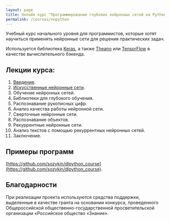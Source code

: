 ```yaml
---
layout: page
title: Онлайн курс "Программирование глубоких нейронных сетей на Python"
permalink: /courses/nnpython
---
```

Учебный курс начального уровня для программистов, которые хотят научиться применять нейронные сети для решения практических задач.

Используется библиотека [Keras](https://keras.io/), а также [Theano](http://deeplearning.net/software/theano/) или [TensorFlow](https://www.tensorflow.org/) в качестве вычислительного бэкенда. 

## Лекции курса:

1. [Введение](https://youtu.be/GX7qxV5nh5o).
2. [Искусственные нейронные сети](https://youtu.be/h9UFJVhyDuM).
3. Обучение нейронных сетей.
4. Библиотеки для глубокого обучения.
5. Распознавание рукописных цифр.
6. Анализ качества работы нейронной сети.
7. Сверточные нейронные сети.
8. Распознавание объектов.
9. Рекуррентные нейронные сети.
10. Анализ текстов с помощью рекуррентных нейронных сетей. 
11. Заключение.

## Примеры программ

[https://github.com/sozykin/dlpython_course](https://github.com/sozykin/dlpython_course).

## Благодарности

При реализации проекта используются средства поддержки, выделенные в качестве гранта на основании конкурса, проведенного Общероссийской общественно-государственной просветительской организации «Российское общество «Знание».
